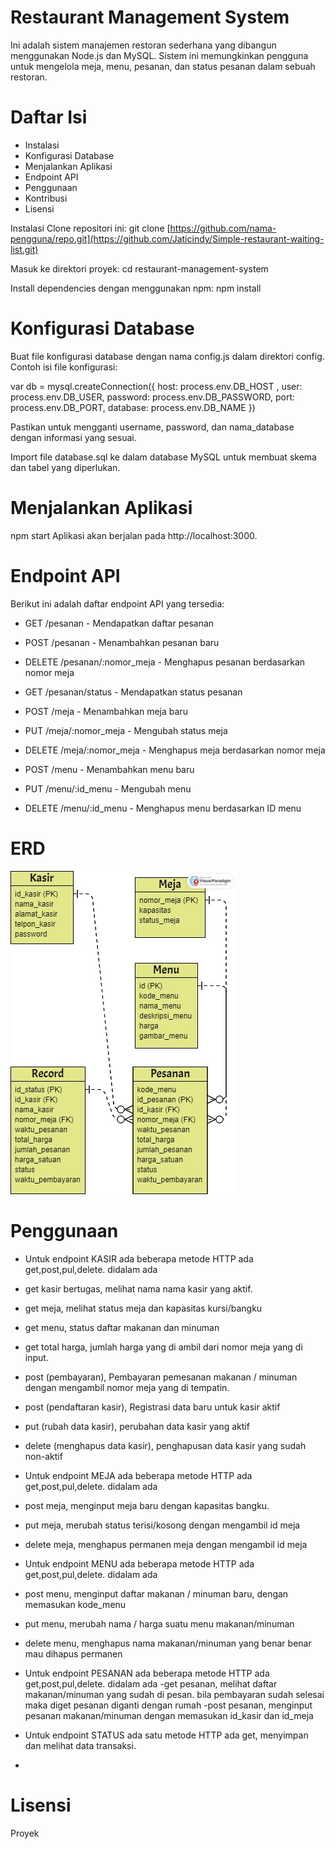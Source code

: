# Restaurant Management System
Ini adalah sistem manajemen restoran sederhana yang dibangun menggunakan Node.js dan MySQL. Sistem ini memungkinkan pengguna untuk mengelola meja, menu, pesanan, dan status pesanan dalam sebuah restoran.

# Daftar Isi
- Instalasi
- Konfigurasi Database
- Menjalankan Aplikasi
- Endpoint API
- Penggunaan
- Kontribusi
- Lisensi

Instalasi
Clone repositori ini:
git clone [https://github.com/nama-pengguna/repo.git](https://github.com/Jaticindy/Simple-restaurant-waiting-list.git)

Masuk ke direktori proyek:
cd restaurant-management-system

Install dependencies dengan menggunakan npm:
npm install

# Konfigurasi Database
Buat file konfigurasi database dengan nama config.js dalam direktori config. Contoh isi file konfigurasi:

var db = mysql.createConnection({
  host: process.env.DB_HOST ,
  user: process.env.DB_USER,
  password: process.env.DB_PASSWORD,
  port: process.env.DB_PORT,
  database: process.env.DB_NAME
})

Pastikan untuk mengganti username, password, dan nama_database dengan informasi yang sesuai.

Import file database.sql ke dalam database MySQL untuk membuat skema dan tabel yang diperlukan.

# Menjalankan Aplikasi
npm start
Aplikasi akan berjalan pada http://localhost:3000.

# Endpoint API
Berikut ini adalah daftar endpoint API yang tersedia:

- GET /pesanan - Mendapatkan daftar pesanan

- POST /pesanan - Menambahkan pesanan baru

- DELETE /pesanan/:nomor_meja - Menghapus pesanan berdasarkan nomor meja

- GET /pesanan/status - Mendapatkan status pesanan

- POST /meja - Menambahkan meja baru

- PUT /meja/:nomor_meja - Mengubah status meja

- DELETE /meja/:nomor_meja - Menghapus meja berdasarkan nomor meja

- POST /menu - Menambahkan menu baru

- PUT /menu/:id_menu - Mengubah menu

- DELETE /menu/:id_menu - Menghapus menu berdasarkan ID menu

# ERD

![ERD](./ERD/ERD.jpg)

# Penggunaan
- Untuk endpoint KASIR ada beberapa metode HTTP ada get,post,pul,delete. didalam ada
- get kasir bertugas, melihat nama nama kasir yang aktif.
- get meja, melihat status meja dan kapasitas kursi/bangku
- get menu, status daftar makanan dan minuman
- get total harga, jumlah harga yang di ambil dari nomor meja yang di input.
- post (pembayaran), Pembayaran pemesanan makanan / minuman dengan mengambil nomor meja yang di tempatin.
- post (pendaftaran kasir), Registrasi data baru untuk kasir aktif
- put (rubah data kasir), perubahan data kasir yang aktif
- delete (menghapus data kasir), penghapusan data kasir yang sudah non-aktif

- Untuk endpoint MEJA ada beberapa metode HTTP ada get,post,pul,delete. didalam ada
- post meja, menginput meja baru dengan kapasitas bangku.
- put meja, merubah status terisi/kosong dengan mengambil id meja
- delete meja, menghapus permanen meja dengan mengambil id meja

 - Untuk endpoint MENU ada beberapa metode HTTP ada get,post,pul,delete. didalam ada
 - post menu, menginput daftar makanan / minuman baru, dengan memasukan kode_menu 
 - put menu, merubah nama / harga suatu menu makanan/minuman
 - delete menu, menghapus nama makanan/minuman yang benar benar mau dihapus permanen

-  Untuk endpoint PESANAN ada beberapa metode HTTP ada get,post,pul,delete. didalam ada
 -get pesanan, melihat daftar makanan/minuman yang sudah di pesan. bila pembayaran sudah selesai maka diget pesanan diganti dengan rumah
 -post pesanan, menginput pesanan makanan/minuman dengan memasukan id_kasir dan id_meja
 
 -  Untuk endpoint STATUS ada satu metode HTTP ada get, menyimpan dan melihat data transaksi.
 -  
# Lisensi
Proyek


